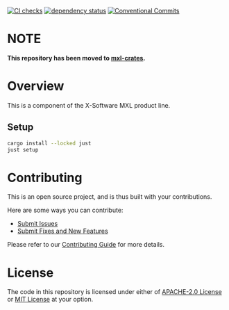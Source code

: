 [![CI checks](https://github.com/x-software-com/mxl-base/actions/workflows/check.yml/badge.svg)](https://github.com/x-software-com/mxl-base/actions/workflows/check.yml)
[![dependency status](https://deps.rs/repo/github/x-software-com/mxl-base/status.svg)](https://deps.rs/repo/github/x-software-com/mxl-base)
[![Conventional Commits](https://img.shields.io/badge/Conventional%20Commits-1.0.0-yellow.svg)](https://conventionalcommits.org)

# NOTE

**This repository has been moved to [mxl-crates](https://github.com/x-software-com/mxl-crates).**

# Overview

This is a component of the X-Software MXL product line.

## Setup

```sh
cargo install --locked just
just setup
```

# Contributing

This is an open source project, and is thus built with your contributions.

Here are some ways you can contribute:

* [Submit Issues][contributing:submit-issue]
* [Submit Fixes and New Features][contributing:submit-pr]

Please refer to our [Contributing Guide](CONTRIBUTING.md) for more details.

[contributing:submit-issue]: https://github.com/x-software-com/mxl-base/issues/new/choose
[contributing:submit-pr]: https://github.com/x-software-com/mxl-base/pulls

# License

The code in this repository is licensed under either of [APACHE-2.0 License](LICENSE-APACHE) or [MIT License](LICENSE-MIT) at your option.
